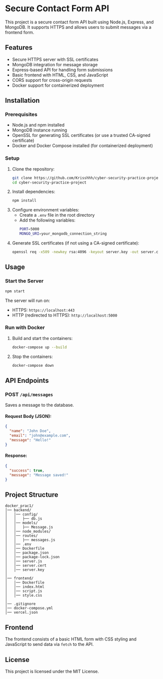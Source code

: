# Secure Contact Form API

This project is a secure contact form API built using Node.js, Express, and MongoDB. It supports HTTPS and allows users to submit messages via a frontend form.

## Features
- Secure HTTPS server with SSL certificates
- MongoDB integration for message storage
- Express-based API for handling form submissions
- Basic frontend with HTML, CSS, and JavaScript
- CORS support for cross-origin requests
- Docker support for containerized deployment

## Installation

### Prerequisites
- Node.js and npm installed
- MongoDB instance running
- OpenSSL for generating SSL certificates (or use a trusted CA-signed certificate)
- Docker and Docker Compose installed (for containerized deployment)

### Setup
1. Clone the repository:
   ```sh
   git clone https://github.com/Krisshhh/cyber-security-practice-project.git
   cd cyber-security-practice-project
   ```
2. Install dependencies:
   ```sh
   npm install
   ```
3. Configure environment variables:
   - Create a `.env` file in the root directory
   - Add the following variables:
     ```sh
     PORT=5000
     MONGO_URI=your_mongodb_connection_string
     ```
4. Generate SSL certificates (if not using a CA-signed certificate):
   ```sh
   openssl req -x509 -newkey rsa:4096 -keyout server.key -out server.cert -days 365 -nodes
   ```

## Usage

### Start the Server
```sh
npm start
```

The server will run on:
- HTTPS: `https://localhost:443`
- HTTP (redirected to HTTPS): `http://localhost:5000`

### Run with Docker
1. Build and start the containers:
   ```sh
   docker-compose up --build
   ```
2. Stop the containers:
   ```sh
   docker-compose down
   ```

## API Endpoints

### POST `/api/messages`
Saves a message to the database.
#### Request Body (JSON):
```json
{
  "name": "John Doe",
  "email": "john@example.com",
  "message": "Hello!"
}
```
#### Response:
```json
{
  "success": true,
  "message": "Message saved!"
}
```

## Project Structure
```
docker_prac1/
│── backend/
│   │── config/
│   │   ├── db.js
│   │── models/
│   │   ├── Message.js
│   │── node_modules/
│   │── routes/
│   │   ├── messages.js
│   │── .env
│   │── Dockerfile
│   │── package.json
│   │── package-lock.json
│   │── server.js
│   │── server.cert
│   │── server.key
│
│── frontend/
│   │── Dockerfile
│   │── index.html
│   │── script.js
│   │── style.css
│
│── .gitignore
│── docker-compose.yml
│── vercel.json
```

## Frontend
The frontend consists of a basic HTML form with CSS styling and JavaScript to send data via `fetch` to the API.

## License
This project is licensed under the MIT License.

